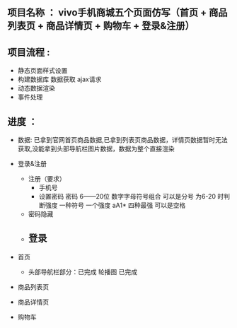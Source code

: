 ## 项目名称 ： vivo手机商城五个页面仿写（首页 + 商品列表页 + 商品详情页 + 购物车 + 登录&注册）
## 项目流程 :  
   + 静态页面样式设置 
   + 构建数据库  数据获取 ajax请求
   + 动态数据渲染 
   + 事件处理 

## 进度 ：
   + 数据: 已拿到官网首页商品数据,已拿到列表页商品数据，详情页数据暂时无法获取,没能拿到头部导航栏图片数据，数据为整个直接渲染



   + 登录&注册
     + 注册（要求）
       - 手机号
       - 设置密码
         密码 6——20位 数字字母符号组合 可以是分号
         为6-20 时判断强度  一种符号 一个强度   aA1* 四种最强 可以是空格
      - 密码隐藏
     + 登录
       - 


   + 首页
     - 头部导航栏部分：已完成
     轮播图 已完成


   + 商品列表页
   
   
   + 商品详情页
   
   
   + 购物车

